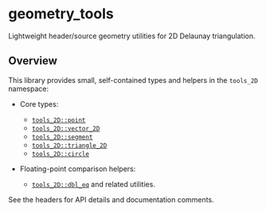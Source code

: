 # geometry_tools

Lightweight header/source geometry utilities for 2D Delaunay triangulation.

## Overview

This library provides small, self-contained types and helpers in the `tools_2D` namespace:

- Core types:
  - [`tools_2D::point`](include/geo_2D/point_2D.h)
  - [`tools_2D::vector_2D`](include/geo_2D/vector_2D.h)
  - [`tools_2D::segment`](include/geo_2D/segment_2D.h)
  - [`tools_2D::triangle_2D`](include/geo_2D/triangle_2D.h)
  - [`tools_2D::circle`](include/geo_2D/circle_2D.h)

- Floating-point comparison helpers:
  - [`tools_2D::dbl_eq`](include/base/dbl_compare.h) and related utilities.

See the headers for API details and documentation comments.
